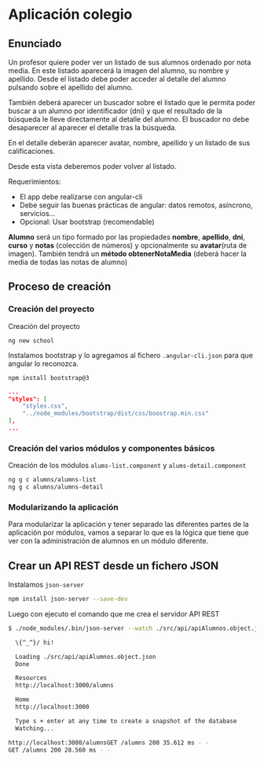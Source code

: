 # Aplicación colegio

## Enunciado

Un profesor quiere poder ver un listado de sus alumnos ordenado por nota media. En este listado aparecerá la imagen del alumno, su nombre y apellido. Desde el listado debe poder acceder al detalle del alumno pulsando sobre el apellido del alumno.

También deberá aparecer un buscador sobre el listado que le permita poder buscar a un alumno por identificador (dni) y que el resultado de la búsqueda le lleve directamente al detalle del alumno. El buscador no debe desaparecer al aparecer el detalle tras la búsqueda.

En el detalle deberán aparecer avatar, nombre, apellido y un listado de sus calificaciones.

Desde esta vista deberemos poder volver al listado.

Requerimientos:
* El app debe realizarse con angular-cli
* Debe seguir las buenas prácticas de angular: datos remotos, asíncrono, servicios…
* Opcional: Usar bootstrap (recomendable)

**Alumno** será un tipo formado por las propiedades **nombre**, **apellido**, **dni**, **curso** y **notas** (colección de números) y opcionalmente su **avatar**(ruta de imagen). También tendrá un **método obtenerNotaMedia** (deberá hacer la media de todas las notas de alumno)

## Proceso de creación

### Creación del proyecto

Creación del proyecto

    ng new school

Instalamos bootstrap y lo agregamos al fichero `.angular-cli.json` para que angular lo reconozca.

    npm install bootstrap@3

````json
...
"styles": [
    "styles.css",
    "../node_modules/bootstrap/dist/css/boostrap.min.css"
],
...
````

### Creación del varios módulos y componentes básicos

Creación de los módulos `alums-list.component` y `alums-detail.component`
````bash
ng g c alumns/alumns-list
ng g c alumns/alumns-detail
````

### Modularizando la aplicación

Para modularizar la aplicación y tener separado las diferentes partes de la aplicación por módulos, vamos a separar lo que es la lógica que tiene que ver con la administración de alumnos en un módulo diferente.

## Crear un API REST desde un fichero JSON

Instalamos `json-server`
````bash
npm install json-server --save-dev
````

Luego con ejecuto el comando que me crea el servidor API REST
````bash
$ ./node_modules/.bin/json-server --watch ./src/api/apiAlumnos.object.json

  \{^_^}/ hi!

  Loading ./src/api/apiAlumnos.object.json
  Done

  Resources
  http://localhost:3000/alumns

  Home
  http://localhost:3000

  Type s + enter at any time to create a snapshot of the database
  Watching...

http://localhost:3000/alumnsGET /alumns 200 35.612 ms - -
GET /alumns 200 28.560 ms - -
````